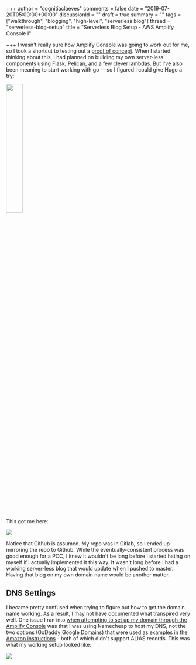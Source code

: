 +++
author = "cognitiaclaeves"
comments = false
date = "2019-07-20T05:00:00+00:00"
discussionId = ""
draft = true
summary = ""
tags = ["walkthrough", "blogging", "high-level", "serverless blog"]
thread = "serverless-blog-setup"
title = "Serverless Blog Setup - AWS Amplify Console I"

+++
I wasn't really sure how Amplify Console was going to work out for me, so I took a shortcut to testing out a [proof of concept](https://aws.amazon.com/amplify/console/getting-started/ "Get Started with Amplify Console"). When I started thinking about this, I had planned on building my own server-less components using Flask, Pelican, and a few clever lambdas. But I've also been meaning to start working with go -- so I figured I could give Hugo a try:

<div style="text-align: left"><img src="https://s3-us-east-2.amazonaws.com/sourceapprentice-blog-media/hugo-quickstart.png" style="width: 30%;text-align: left;display: inline-block;"></div>

This got me here:

![](https://s3-us-east-2.amazonaws.com/sourceapprentice-blog-media/amplify-console-hugo-poc.png)

Notice that Github is assumed. My repo was in Gitlab, so I ended up mirroring the repo to Github. While the eventually-consistent process was good enough for a POC, I knew it wouldn't be long before I started hating on myself if I actually implemented it this way. It wasn't long before I had a working server-less blog that would update when I pushed to master. Having that blog on my own domain name would be another matter.

## DNS Settings

I became pretty confused when trying to figure out how to get the domain name working. As a result, I may not have documented what transpired very well. One issue I ran into [when attempting to set up my domain through the Amplify Console](https://docs.aws.amazon.com/amplify/latest/userguide/custom-domains.html#custom-domain-third-party) was that I was using Namecheap to host my DNS, not the two options (GoDaddy|Google Domains) that [were used as examples in the Amazon instructions](https://docs.aws.amazon.com/amplify/latest/userguide/howto-third-party-domains.html) - both of which didn't support ALIAS records. This was what my working setup looked like:

![](https://s3-us-east-2.amazonaws.com/sourceapprentice-blog-media/namecheap-adv-domain-for-amplify.png)